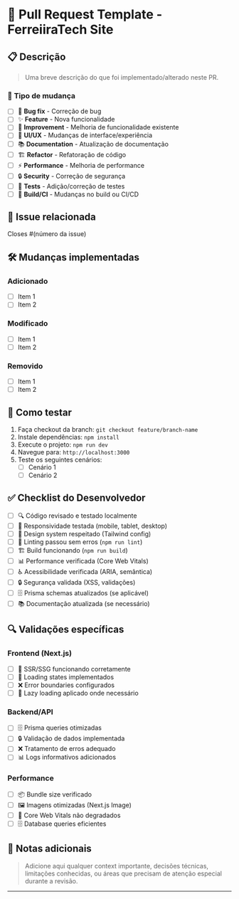 # 🚀 Pull Request Template - FerreiiraTech Site

## 📋 **Descrição**
<!-- Descreva brevemente as mudanças implementadas -->
> Uma breve descrição do que foi implementado/alterado neste PR.

### 🎯 **Tipo de mudança**
<!-- Marque uma ou mais opções com [x] -->
- [ ] 🐛 **Bug fix** - Correção de bug
- [ ] ✨ **Feature** - Nova funcionalidade
- [ ] 🔧 **Improvement** - Melhoria de funcionalidade existente
- [ ] 🎨 **UI/UX** - Mudanças de interface/experiência
- [ ] 📚 **Documentation** - Atualização de documentação
- [ ] 🏗️ **Refactor** - Refatoração de código
- [ ] ⚡ **Performance** - Melhoria de performance
- [ ] 🔒 **Security** - Correção de segurança
- [ ] 🧪 **Tests** - Adição/correção de testes
- [ ] 🔨 **Build/CI** - Mudanças no build ou CI/CD

## 🔗 **Issue relacionada**
<!-- Se existir, referencie a issue relacionada -->
Closes #(número da issue)

## 🛠️ **Mudanças implementadas**
<!-- Lista detalhada das alterações -->
### Adicionado
- [ ] Item 1
- [ ] Item 2

### Modificado
- [ ] Item 1
- [ ] Item 2

### Removido
- [ ] Item 1
- [ ] Item 2

## 🧪 **Como testar**
<!-- Instruções para testar as mudanças -->
1. Faça checkout da branch: `git checkout feature/branch-name`
2. Instale dependências: `npm install`
3. Execute o projeto: `npm run dev`
4. Navegue para: `http://localhost:3000`
5. Teste os seguintes cenários:
   - [ ] Cenário 1
   - [ ] Cenário 2

## ✅ **Checklist do Desenvolvedor**
<!-- Marque todos os itens aplicáveis -->
- [ ] 🔍 Código revisado e testado localmente
- [ ] 📱 Responsividade testada (mobile, tablet, desktop)
- [ ] 🎨 Design system respeitado (Tailwind config)
- [ ] 🔧 Linting passou sem erros (`npm run lint`)
- [ ] 🏗️ Build funcionando (`npm run build`)
- [ ] 📊 Performance verificada (Core Web Vitals)
- [ ] ♿ Acessibilidade verificada (ARIA, semântica)
- [ ] 🔒 Segurança validada (XSS, validações)
- [ ] 🗄️ Prisma schemas atualizados (se aplicável)
- [ ] 📚 Documentação atualizada (se necessário)

## 🔍 **Validações específicas**
### Frontend (Next.js)
- [ ] 🎯 SSR/SSG funcionando corretamente
- [ ] 🔄 Loading states implementados
- [ ] ❌ Error boundaries configurados
- [ ] 🚀 Lazy loading aplicado onde necessário

### Backend/API
- [ ] 🗄️ Prisma queries otimizadas
- [ ] 🔒 Validação de dados implementada
- [ ] ❌ Tratamento de erros adequado
- [ ] 📊 Logs informativos adicionados

### Performance
- [ ] 📦 Bundle size verificado
- [ ] 🖼️ Imagens otimizadas (Next.js Image)
- [ ] 🎯 Core Web Vitals não degradados
- [ ] 🗄️ Database queries eficientes

## 📝 **Notas adicionais**
<!-- Qualquer informação extra relevante para os revisores -->
> Adicione aqui qualquer context importante, decisões técnicas, limitações conhecidas, ou áreas que precisam de atenção especial durante a revisão.

---
